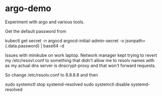 # argo-demo
Experiment with argo and various tools.


Get the default password from 

kubectl get secret -n argocd argocd-initial-admin-secret  -o jsonpath={.data.password} | base64 -d

Issues with minikube on work laptop.
Network manager kept trying to revert my /etc/resovl.conf to something that didn't allow me to resolv names with as my actual dns server is dnscrypt-proxy and that won't forward requests.

So change /etc/resolv.conf to 8.8.8.8 and then

sudo systemctl stop systemd-resolved
sudo systemctl disable systemd-resolved